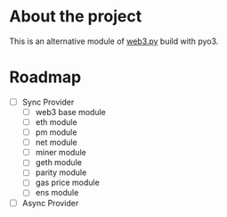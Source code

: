 # About the project

This is an alternative module of [web3.py](https://github.com/ethereum/web3.py) build with pyo3.

# Roadmap

- [ ] Sync Provider
  - [ ] web3 base module
  - [ ] eth module
  - [ ] pm module
  - [ ] net module
  - [ ] miner module
  - [ ] geth module
  - [ ] parity module
  - [ ] gas price module
  - [ ] ens module
- [ ] Async Provider
